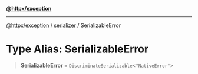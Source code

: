 [**@httpx/exception**](../../README.md)

***

[@httpx/exception](../../README.md) / [serializer](../README.md) / SerializableError

# Type Alias: SerializableError

> **SerializableError** = `DiscriminateSerializable`\<`"NativeError"`\>
